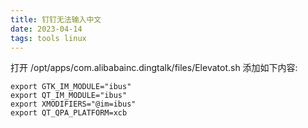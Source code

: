 ```yaml
---
title: 钉钉无法输入中文
date: 2023-04-14  
tags: tools linux
---
```



打开 /opt/apps/com.alibabainc.dingtalk/files/Elevatot.sh 添加如下内容:
```Shell
export GTK_IM_MODULE="ibus"  
export QT_IM_MODULE="ibus"  
export XMODIFIERS="@im=ibus"  
export QT_QPA_PLATFORM=xcb  
```
